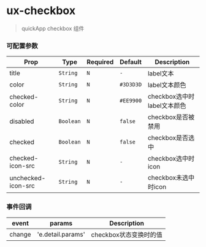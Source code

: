 # ux-checkbox

> quickApp checkbox 组件


### 可配置参数

| Prop | Type | Required | Default | Description |
|-------------|------------|--------|-----|-----|
| title | `String` |`N`| `-` | label文本 |
| color | `String` |`N`| `#3D3D3D` | label文本颜色 |
| checked-color | `String` |`N`| `#EE9900` | checkbox选中时label文本颜色 |
| disabled | `Boolean` |`N`| `false` | checkbox是否被禁用 |
| checked | `Boolean` |`N`| `false` | checkbox是否选中 |
| checked-icon-src | `String` |`N`| `-` | checkbox选中时icon |
| unchecked-icon-src | `String` |`N`| `-` | checkbox未选中时icon |

### 事件回调

| event | params | Description |
|-------------|------------|--------|
| change | 'e.detail.params' | checkbox状态变换时的值 |